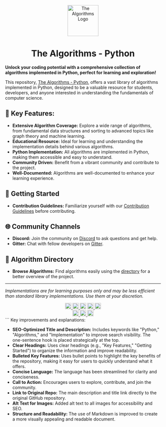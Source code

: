 <!-- Title: -->
<div align="center">
    <a href="https://github.com/TheAlgorithms/">
        <img src="https://raw.githubusercontent.com/TheAlgorithms/website/1cd824df116b27029f17c2d1b42d81731f28a920/public/logo.svg" height="100" alt="The Algorithms Logo">
    </a>
    <h1>The Algorithms - Python</h1>
</div>

**Unlock your coding potential with a comprehensive collection of algorithms implemented in Python, perfect for learning and exploration!**

This repository, [The Algorithms - Python](https://github.com/TheAlgorithms/Python), offers a vast library of algorithms implemented in Python, designed to be a valuable resource for students, developers, and anyone interested in understanding the fundamentals of computer science.

## 🔑 Key Features:

*   **Extensive Algorithm Coverage:** Explore a wide range of algorithms, from fundamental data structures and sorting to advanced topics like graph theory and machine learning.
*   **Educational Resource:**  Ideal for learning and understanding the implementation details behind various algorithms.
*   **Python Implementation:** All algorithms are implemented in Python, making them accessible and easy to understand.
*   **Community Driven:** Benefit from a vibrant community and contribute to the project.
*   **Well-Documented:**  Algorithms are well-documented to enhance your learning experience.

## 🚀 Getting Started

*   **Contribution Guidelines:**  Familiarize yourself with our [Contribution Guidelines](CONTRIBUTING.md) before contributing.

## 🌐 Community Channels

*   **Discord:**  Join the community on [Discord](https://the-algorithms.com/discord) to ask questions and get help.
*   **Gitter:** Chat with fellow developers on [Gitter](https://gitter.im/TheAlgorithms/community).

## 📜 Algorithm Directory

*   **Browse Algorithms:**  Find algorithms easily using the [directory](DIRECTORY.md) for a better overview of the project.

---

_Implementations are for learning purposes only and may be less efficient than standard library implementations. Use them at your discretion._

<!-- Badges: -->
<div align="center">
    <a href="https://gitpod.io/#https://github.com/TheAlgorithms/Python">
        <img src="https://img.shields.io/badge/Gitpod-Ready--to--Code-blue?logo=gitpod&style=flat-square" height="20" alt="Gitpod Ready-to-Code">
    </a>
    <a href="https://github.com/TheAlgorithms/Python/blob/master/CONTRIBUTING.md">
        <img src="https://img.shields.io/static/v1.svg?label=Contributions&message=Welcome&color=0059b3&style=flat-square" height="20" alt="Contributions Welcome">
    </a>
    <img src="https://img.shields.io/github/repo-size/TheAlgorithms/Python.svg?label=Repo%20size&style=flat-square" height="20" alt="Repository Size">
    <a href="https://the-algorithms.com/discord">
        <img src="https://img.shields.io/discord/808045925556682782.svg?logo=discord&colorB=7289DA&style=flat-square" height="20" alt="Discord chat">
    </a>
    <a href="https://gitter.im/TheAlgorithms/community">
        <img src="https://img.shields.io/badge/Chat-Gitter-ff69b4.svg?label=Chat&logo=gitter&style=flat-square" height="20" alt="Gitter chat">
    </a>
    <br>
    <a href="https://github.com/TheAlgorithms/Python/actions">
        <img src="https://img.shields.io/github/actions/workflow/status/TheAlgorithms/Python/build.yml?branch=master&label=CI&logo=github&style=flat-square" height="20" alt="GitHub Workflow Status">
    </a>
    <a href="https://github.com/pre-commit/pre-commit">
        <img src="https://img.shields.io/badge/pre--commit-enabled-brightgreen?logo=pre-commit&logoColor=white&style=flat-square" height="20" alt="pre-commit">
    </a>
    <a href="https://docs.astral.sh/ruff/formatter/">
        <img src="https://img.shields.io/static/v1?label=code%20style&message=ruff&color=black&style=flat-square" height="20" alt="code style: black">
    </a>
</div>
```
Key improvements and explanations:

*   **SEO-Optimized Title and Description:**  Includes keywords like "Python," "Algorithms," and "Implementation" to improve search visibility.  The one-sentence hook is placed strategically at the top.
*   **Clear Headings:**  Uses clear headings (e.g., "Key Features," "Getting Started") to organize the information and improve readability.
*   **Bulleted Key Features:**  Uses bullet points to highlight the key benefits of the repository, making it easy for users to quickly understand what it offers.
*   **Concise Language:** The language has been streamlined for clarity and conciseness.
*   **Call to Action:** Encourages users to explore, contribute, and join the community.
*   **Link to Original Repo:**  The main description and title link directly to the original GitHub repository.
*   **Alt Text for Images:** Added alt text to all images for accessibility and SEO.
*   **Structure and Readability:** The use of Markdown is improved to create a more visually appealing and readable document.